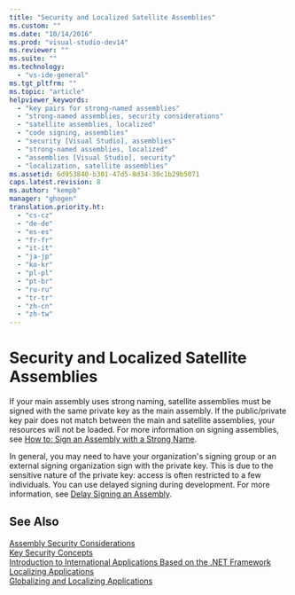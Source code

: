 ```yaml
---
title: "Security and Localized Satellite Assemblies"
ms.custom: ""
ms.date: "10/14/2016"
ms.prod: "visual-studio-dev14"
ms.reviewer: ""
ms.suite: ""
ms.technology: 
  - "vs-ide-general"
ms.tgt_pltfrm: ""
ms.topic: "article"
helpviewer_keywords: 
  - "key pairs for strong-named assemblies"
  - "strong-named assemblies, security considerations"
  - "satellite assemblies, localized"
  - "code signing, assemblies"
  - "security [Visual Studio], assemblies"
  - "strong-named assemblies, localized"
  - "assemblies [Visual Studio], security"
  - "localization, satellite assemblies"
ms.assetid: 6d953840-b301-47d5-8d34-30c1b29b5071
caps.latest.revision: 8
ms.author: "kempb"
manager: "ghogen"
translation.priority.ht: 
  - "cs-cz"
  - "de-de"
  - "es-es"
  - "fr-fr"
  - "it-it"
  - "ja-jp"
  - "ko-kr"
  - "pl-pl"
  - "pt-br"
  - "ru-ru"
  - "tr-tr"
  - "zh-cn"
  - "zh-tw"
---
```

# Security and Localized Satellite Assemblies
If your main assembly uses strong naming, satellite assemblies must be signed with the same private key as the main assembly. If the public/private key pair does not match between the main and satellite assemblies, your resources will not be loaded. For more information on signing assemblies, see [How to: Sign an Assembly with a Strong Name](../Topic/How%20to:%20Sign%20an%20Assembly%20with%20a%20Strong%20Name.md).  
  
 In general, you may need to have your organization's signing group or an external signing organization sign with the private key. This is due to the sensitive nature of the private key: access is often restricted to a few individuals. You can use delayed signing during development. For more information, see [Delay Signing an Assembly](../Topic/Delay%20Signing%20an%20Assembly.md).  
  
## See Also  
 [Assembly Security Considerations](../Topic/Assembly%20Security%20Considerations.md)   
 [Key Security Concepts](../Topic/Key%20Security%20Concepts.md)   
 [Introduction to International Applications Based on the .NET Framework](../ide/introduction-to-international-applications-based-on-the-.net-framework.md)   
 [Localizing Applications](../ide/localizing-applications.md)   
 [Globalizing and Localizing Applications](../ide/globalizing-and-localizing-applications.md)